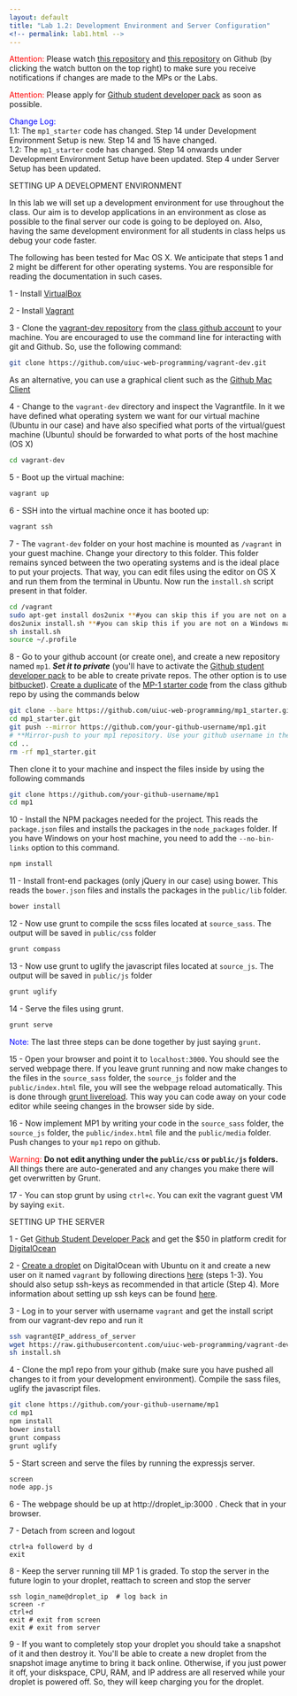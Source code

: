 ```yaml
---
layout: default
title: "Lab 1.2: Development Environment and Server Configuration"
<!-- permalink: lab1.html -->
---
```

<span style="color: red"> Attention: </span> Please watch [this repository](https://github.com/uiuc-web-programming/sp2016) and [this repository](https://github.com/uiuc-web-programming/mp1_starter) on Github (by clicking the watch button on the top right) to make sure you receive notifications if changes are made to the MPs or the Labs.

<span style="color: red"> Attention: </span> Please apply for [Github student developer pack](https://education.github.com/pack) as soon as possible.

<span style="color: blue"> Change Log:</span><br>
1.1: The `mp1_starter` code has changed. Step 14 under Development Environment Setup is new. Step 14 and 15 have changed. <br>
1.2: The `mp1_starter` code has changed. Step 14 onwards under Development Environment Setup have been updated. Step 4 under Server Setup has been updated.


<!-- ###Setting up a Development Environment -->
<span class="section-heading">SETTING UP A DEVELOPMENT ENVIRONMENT</span>

In this lab we will set up a development environment for use throughout the class. Our aim is to develop applications in an environment as close as possible to the final server our code is going to be deployed on. Also, having the same development environment for all students in class helps us debug your code faster.

The following has been tested for Mac OS X. We anticipate that steps 1 and 2 might be different for other operating systems. You are responsible for reading the documentation in such cases.

1 - Install [VirtualBox](https://www.virtualbox.org/)

2 - Install [Vagrant](https://www.vagrantup.com/)

3 -  Clone the [vagrant-dev repository](https://github.com/uiuc-web-programming/vagrant-dev.git) from the [class github account](https://github.com/uiuc-web-programming/) to your machine. You are encouraged to use the command line for interacting with git and Github. So, use the following command:

```bash
git clone https://github.com/uiuc-web-programming/vagrant-dev.git
```
As an alternative, you can use a graphical client such as the [Github Mac Client](https://mac.github.com/)

4 - Change to the `vagrant-dev` directory and inspect the Vagrantfile. In it we have defined what operating system we want for our virtual machine (Ubuntu in our case) and have also specified what ports of the virtual/guest machine (Ubuntu) should be forwarded to what ports of the host machine (OS X)

```bash
cd vagrant-dev
```

5 - Boot up the virtual machine:

```bash
vagrant up
```
6 - SSH into the virtual machine once it has booted up:

```bash
vagrant ssh
```

7 - The `vagrant-dev` folder on your host machine is mounted as `/vagrant` in your guest machine. Change your directory to this folder. This folder remains synced between the two operating systems and is the ideal place to put your projects. That way, you can edit files using the editor on OS X and run them from the terminal in Ubuntu. Now run the `install.sh` script present in that folder.

```bash
cd /vagrant
sudo apt-get install dos2unix **#you can skip this if you are not on a Windows machine**
dos2unix install.sh **#you can skip this if you are not on a Windows machine**
sh install.sh
source ~/.profile
```
 8 - Go to your github account (or create one), and create a new repository named `mp1`. ***Set it to private*** (you'll have to activate the [Github student developer pack](https://education.github.com/pack) to be able to create private repos. The other option is to use [bitbucket](https://bitbucket.org/)). [Create a duplicate](https://help.github.com/articles/duplicating-a-repository/) of the [MP-1 starter code](https://github.com/uiuc-web-programming/mp1_starter) from the class github repo by using the commands below

```bash
git clone --bare https://github.com/uiuc-web-programming/mp1_starter.git
cd mp1_starter.git
git push --mirror https://github.com/your-github-username/mp1.git
# **Mirror-push to your mp1 repository. Use your github username in the URL. Change the URL if you're using bitbucket.**
cd ..
rm -rf mp1_starter.git
```
Then clone it to your machine and inspect the files inside by using the following commands

```bash
git clone https://github.com/your-github-username/mp1
cd mp1
```

10 - Install the NPM packages needed for the project. This reads the `package.json` files and installs the packages in the `node_packages` folder. If you have Windows on your host machine, you need to add the `--no-bin-links` option to this command.

```bash
npm install
```

11 - Install front-end packages (only jQuery in our case) using bower. This reads the `bower.json` files and installs the packages in the `public/lib` folder.

```bash
bower install
```

12 - Now use grunt to compile the scss files located at `source_sass`. The output will be saved in `public/css` folder

```bash
grunt compass
```
13 - Now use grunt to uglify the javascript files located at `source_js`. The output will be saved in `public/js` folder

```bash
grunt uglify
```

14 - Serve the files using grunt.

```bash
grunt serve
```
<span style="color: blue"> Note: </span> The last three steps can be done together by just saying `grunt`.

15 - Open your browser and point it to `localhost:3000`. You should see the served webpage there. If you leave grunt running and now make changes to the files in the `source_sass` folder, the `source_js` folder and the `public/index.html` file, you will see the webpage reload automatically. This is done through [grunt livereload](https://github.com/gruntjs/grunt-contrib-watch#optionslivereload). This way you can code away on your code editor while seeing changes in the browser side by side.

16 - Now implement MP1 by writing your code in the `source_sass` folder, the `source_js` folder, the `public/index.html` file and the `public/media` folder. Push changes to your `mp1` repo on github.

<span style="color: red"> Warning: </span>  **Do not edit anything under the `public/css` or `public/js` folders.** All things there are auto-generated and any changes you make there will get overwritten by Grunt.

17 - You can stop grunt by using `ctrl+c`. You can exit the vagrant guest VM by saying `exit`.

<span class="section-heading">SETTING UP THE SERVER</span>

1 - Get [Github Student Developer Pack](https://education.github.com/pack) and get the $50 in platform credit for [DigitalOcean](https://www.digitalocean.com/)

2 - [Create a droplet](https://www.digitalocean.com/community/tutorials/how-to-create-your-first-digitalocean-droplet-virtual-server) on DigitalOcean with Ubuntu on it and create a new user on it named `vagrant` by following directions [here](https://www.digitalocean.com/community/tutorials/initial-server-setup-with-ubuntu-14-04) (steps 1-3).  You should also setup ssh-keys as recommended in that article (Step 4). More information about setting up ssh keys can be found [here](https://www.digitalocean.com/community/tutorials/how-to-set-up-ssh-keys--2).

3 - Log in to your server with username `vagrant` and get the install script from our vagrant-dev repo and run it

```bash
ssh vagrant@IP_address_of_server
wget https://raw.githubusercontent.com/uiuc-web-programming/vagrant-dev/master/install.sh
sh install.sh
```

4 - Clone the mp1 repo from your github (make sure you have pushed all changes to it from your development environment). Compile the sass files, uglify the javascript files.

```bash
git clone https://github.com/your-github-username/mp1
cd mp1
npm install
bower install
grunt compass
grunt uglify
```

5 - Start screen and serve the files by running the expressjs server.

```bash
screen
node app.js
```
6 - The webpage should be up at http://droplet_ip:3000 . Check that in your browser.

7 - Detach from screen and logout

```
ctrl+a followerd by d
exit
```

8 - Keep the server running till MP 1 is graded. To stop the server in the future login to your droplet, reattach to screen and stop the server

```
ssh login_name@droplet_ip  # log back in
screen -r
ctrl+d
exit # exit from screen
exit # exit from server
```

9 - If you want to completely stop your droplet you should take a snapshot of it and then destroy it. You'll be able to create a new droplet from the snapshot image anytime to bring it back online. Otherwise, if you just power it off, your diskspace, CPU, RAM, and IP address are all reserved while your droplet is powered off. So, they will keep charging you for the droplet.
